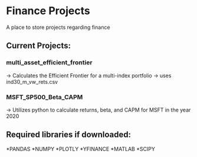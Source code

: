 # Finance Projects
A place to store projects regarding finance
## Current Projects:
  ### multi_asset_efficient_frontier
  -> Calculates the Efficient Frontier for a multi-index portfolio
  -> uses ind30_m_vw_rets.csv
  
  ### MSFT_SP500_Beta_CAPM
  -> Utilizes python to calculate returns, beta, and CAPM for MSFT in the year 2020

## Required libraries if downloaded:
  *PANDAS
  *NUMPY
  *PLOTLY
  *YFINANCE
  *MATLAB
  *SCIPY
